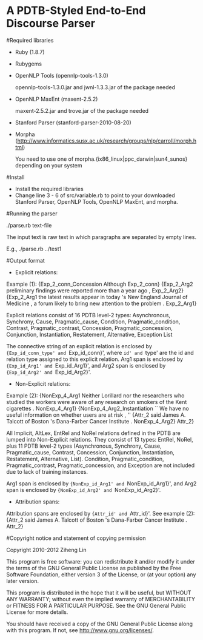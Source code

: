 A PDTB-Styled End-to-End Discourse Parser
===========

#Required libraries

- Ruby (1.8.7)

- Rubygems

- OpenNLP Tools (opennlp-tools-1.3.0) 

  opennlp-tools-1.3.0.jar and jwnl-1.3.3.jar of the package needed

- OpenNLP MaxEnt (maxent-2.5.2) 

  maxent-2.5.2.jar and trove.jar of the package needed

- Stanford Parser (stanford-parser-2010-08-20)

- Morpha (http://www.informatics.susx.ac.uk/research/groups/nlp/carroll/morph.html)

  You need to use one of morpha.{ix86_linux|ppc_darwin|sun4_sunos} depending on your system

#Install

- Install the required libraries
- Change line 3 - 6 of src/variable.rb to point to your downloaded Stanford Parser, OpenNLP Tools, OpenNLP MaxEnt, and morpha.


#Running the parser

./parse.rb text-file

The input text is raw text in which paragraphs are separated by empty lines.

E.g., ./parse.rb ../test1


#Output format

- Explicit relations:

Example (1):
{Exp_2_conn_Concession Although Exp_2_conn} {Exp_2_Arg2 preliminary findings were reported more than a year ago , Exp_2_Arg2} {Exp_2_Arg1 the latest results appear in today 's New England Journal of Medicine , a forum likely to bring new attention to the problem . Exp_2_Arg1}

Explicit relations consist of 16 PDTB level-2 types: Asynchronous, Synchrony, Cause, Pragmatic_cause, Condition, Pragmatic_condition, Contrast, Pragmatic_contrast, Concession, Pragmatic_concession, Conjunction, Instantiation, Restatement, Alternative, Exception List

The connective string of an explicit relation is enclosed by `{Exp_id_conn_type' and `Exp_id_conn}', where `id' and `type' are the id and relation type assigned to this explicit relation. Arg1 span is enclosed by `{Exp_id_Arg1' and `Exp_id_Arg1}', and Arg2 span is enclosed by `{Exp_id_Arg2' and `Exp_id_Arg2}'.

- Non-Explicit relations:

Example (2):
{NonExp_4_Arg1 Neither Lorillard nor the researchers who studied the workers were aware of any research on smokers of the Kent cigarettes . NonExp_4_Arg1}
{NonExp_4_Arg2_Instantiation `` We have no useful information on whether users are at risk , '' {Attr_2 said James A. Talcott of Boston 's Dana-Farber Cancer Institute . NonExp_4_Arg2} Attr_2}

All Implicit, AltLex, EntRel and NoRel relations defined in the PDTB are lumped into Non-Explicit relations. They consist of 13 types: EntRel, NoRel, plus 11 PDTB level-2 types (Asynchronous, Synchrony, Cause, Pragmatic_cause, Contrast, Concession, Conjunction, Instantiation, Restatement, Alternative, List). 
Condition, Pragmatic_condition, Pragmatic_contrast, Pragmatic_concession, and Exception are not included due to lack of training instances.

Arg1 span is enclosed by `{NonExp_id_Arg1' and `NonExp_id_Arg1}', and Arg2 span is enclosed by `{NonExp_id_Arg2' and `NonExp_id_Arg2}'.

- Attribution spans:

Attribution spans are enclosed by `{Attr_id' and `Attr_id}'. See example (2): {Attr_2 said James A. Talcott of Boston 's Dana-Farber Cancer Institute . Attr_2}


#Copyright notice and statement of copying permission

Copyright 2010-2012 Ziheng Lin

This program is free software: you can redistribute it and/or modify
it under the terms of the GNU General Public License as published by
the Free Software Foundation, either version 3 of the License, or
(at your option) any later version.

This program is distributed in the hope that it will be useful,
but WITHOUT ANY WARRANTY; without even the implied warranty of
MERCHANTABILITY or FITNESS FOR A PARTICULAR PURPOSE.  See the
GNU General Public License for more details.

You should have received a copy of the GNU General Public License
along with this program.  If not, see <http://www.gnu.org/licenses/>.
